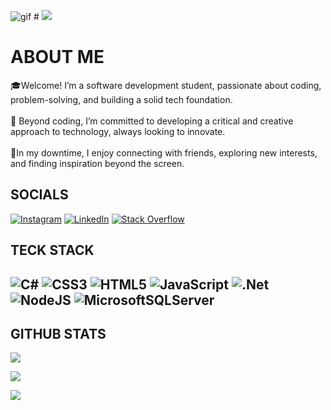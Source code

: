 ![gif](https://github.com/user-attachments/assets/10ad3ecf-e298-46cd-ab9c-f613be590f88)
                                                                            # [![](https://visitcount.itsvg.in/api?id=nataliboeva&icon=1&color=11)](https://visitcount.itsvg.in)
# ABOUT ME
🎓Welcome! I’m a software development student, passionate about coding, problem-solving, and building a solid tech foundation.<br><br>🎯 Beyond coding, I’m committed to developing a critical and creative approach to technology, always looking to innovate.<br><br>💎In my downtime, I enjoy connecting with friends, exploring new interests, and finding inspiration beyond the screen.

## SOCIALS
[![Instagram](https://img.shields.io/badge/Instagram-%23E4405F.svg?logo=Instagram&logoColor=white)](https://instagram.com/nataliboevaa) [![LinkedIn](https://img.shields.io/badge/LinkedIn-%230077B5.svg?logo=linkedin&logoColor=white)](https://linkedin.com/in/natali-boeva-8b0a762b8) [![Stack Overflow](https://img.shields.io/badge/-Stackoverflow-FE7A16?logo=stack-overflow&logoColor=white)](https://stackoverflow.com/users/28110766) 

## TECK STACK
![C#](https://img.shields.io/badge/c%23-%23239120.svg?style=flat&logo=csharp&logoColor=white) ![CSS3](https://img.shields.io/badge/css3-%231572B6.svg?style=flat&logo=css3&logoColor=white) ![HTML5](https://img.shields.io/badge/html5-%23E34F26.svg?style=flat&logo=html5&logoColor=white) ![JavaScript](https://img.shields.io/badge/javascript-%23323330.svg?style=flat&logo=javascript&logoColor=%23F7DF1E) ![.Net](https://img.shields.io/badge/.NET-5C2D91?style=flat&logo=.net&logoColor=white) ![NodeJS](https://img.shields.io/badge/node.js-6DA55F?style=flat&logo=node.js&logoColor=white) ![MicrosoftSQLServer](https://img.shields.io/badge/Microsoft%20SQL%20Server-CC2927?style=flat&logo=microsoft%20sql%20server&logoColor=white)
---
## GITHUB STATS
![](https://github-readme-streak-stats.herokuapp.com/?user=nataliboeva&theme=jolly&hide_border=true)

![](https://github-readme-stats.vercel.app/api/top-langs/?username=nataliboeva&theme=jolly&hide_border=true&include_all_commits=true&count_private=false&layout=compact)

[![](https://visitcount.itsvg.in/api?id=nataliboeva&icon=1&color=11)](https://visitcount.itsvg.in)

